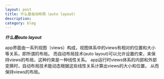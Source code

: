 ```yaml
---
layout: post
title: 什么是自动布局（auto layout）
description: 
category: blog
---
```


***什么是auto layout***

app界面由一系列视图（views）构成，视图体系中的views有相对的位置和大小等关系，即所谓的布局。
而自动布局技术(auto layout)可以允许设置约束，来保持views的布局，这种约束是一种线性关系。
app运行时views体系的内部和外部变换时，自动布局技术能动态根据这些线性关系计算出views的大小和位置，
从而保持views的布局。
